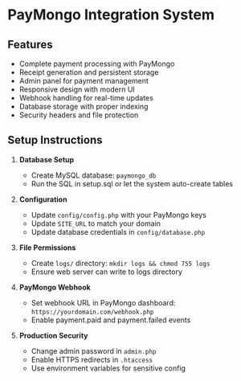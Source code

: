 # PayMongo Integration System

## Features
- Complete payment processing with PayMongo
- Receipt generation and persistent storage
- Admin panel for payment management
- Responsive design with modern UI
- Webhook handling for real-time updates
- Database storage with proper indexing
- Security headers and file protection

## Setup Instructions

1. **Database Setup**
   - Create MySQL database: `paymongo_db`
   - Run the SQL in setup.sql or let the system auto-create tables

2. **Configuration**
   - Update `config/config.php` with your PayMongo keys
   - Update `SITE_URL` to match your domain
   - Update database credentials in `config/database.php`

3. **File Permissions**
   - Create `logs/` directory: `mkdir logs && chmod 755 logs`
   - Ensure web server can write to logs directory

4. **PayMongo Webhook**
   - Set webhook URL in PayMongo dashboard: `https://yourdomain.com/webhook.php`
   - Enable payment.paid and payment.failed events

5. **Production Security**
   - Change admin password in `admin.php`
   - Enable HTTPS redirects in `.htaccess`
   - Use environment variables for sensitive config